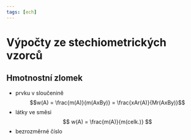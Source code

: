 ```yaml
---
tags: [ech]
---
```

# Výpočty ze stechiometrických vzorců
## Hmotnostní zlomek
- prvku v sloučenině
$$w(A) = \frac{m(A)}{m(AxBy)} = \frac{xAr(A)}{Mr(AxBy)}$$
- látky ve směsi
$$
w(A) = \frac{m(A)}{m(celk.)}
$$
- bezrozměrné číslo

	
